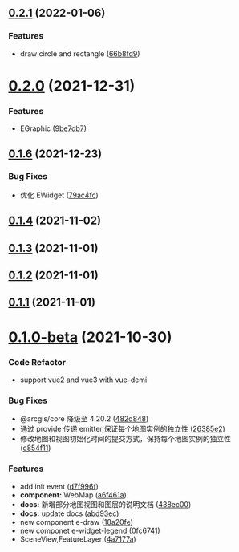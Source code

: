 ## [0.2.1](https://github.com/SoulLyoko/vue-arcgis-api/compare/v0.2.0...v0.2.1) (2022-01-06)


### Features

* draw circle and rectangle ([66b8fd9](https://github.com/SoulLyoko/vue-arcgis-api/commit/66b8fd964e6ddc54a54631da3de0e48b689a0cd9))



# [0.2.0](https://github.com/SoulLyoko/vue-arcgis-api/compare/v0.1.6...v0.2.0) (2021-12-31)

### Features

- EGraphic ([9be7db7](https://github.com/SoulLyoko/vue-arcgis-api/commit/9be7db7e06bb146b5553822bf4a4d5a4dbb85b62))

## [0.1.6](https://github.com/SoulLyoko/vue-arcgis-api/compare/v0.1.4...v0.1.6) (2021-12-23)

### Bug Fixes

- 优化 EWidget ([79ac4fc](https://github.com/SoulLyoko/vue-arcgis-api/commit/79ac4fc46cb9960b2f72f7f63e3b95ca7a000cb0))

## [0.1.4](https://github.com/SoulLyoko/vue-arcgis-api/compare/v0.1.3...v0.1.4) (2021-11-02)

## [0.1.3](https://github.com/SoulLyoko/vue-arcgis-api/compare/v0.1.2...v0.1.3) (2021-11-01)

## [0.1.2](https://github.com/SoulLyoko/vue-arcgis-api/compare/v0.1.1...v0.1.2) (2021-11-01)

## [0.1.1](https://github.com/SoulLyoko/vue-arcgis-api/compare/v0.1.0-beta...v0.1.1) (2021-11-01)

# [0.1.0-beta](https://github.com/SoulLyoko/vue-arcgis-api/compare/4a7177afef4167318d77560efe015990c5074e34...v0.1.0-beta) (2021-10-30)

### Code Refactor
- support vue2 and vue3 with vue-demi

### Bug Fixes

- @arcgis/core 降级至 4.20.2 ([482d848](https://github.com/SoulLyoko/vue-arcgis-api/commit/482d848a2ce7028554ea87ca5c67a4d9813cc12f))
- 通过 provide 传递 emitter,保证每个地图实例的独立性 ([26385e2](https://github.com/SoulLyoko/vue-arcgis-api/commit/26385e25951fa3d24436b6c7fac6a3a6e8e4616e))
- 修改地图和视图初始化时间的提交方式，保持每个地图实例的独立性 ([c854f11](https://github.com/SoulLyoko/vue-arcgis-api/commit/c854f11675ceeeaa6642680973800e6641b9b0c2))

### Features

- add init event ([d7f996f](https://github.com/SoulLyoko/vue-arcgis-api/commit/d7f996fb5e873d6813a0fcb9b546af8031eb9181))
- **component:** WebMap ([a6f461a](https://github.com/SoulLyoko/vue-arcgis-api/commit/a6f461a29457efbf4e109b6da7d388982ce6afb5))
- **docs:** 新增部分地图视图和图层的说明文档 ([438ec00](https://github.com/SoulLyoko/vue-arcgis-api/commit/438ec00d64f548ff0469c1d09143928ef03b39df))
- **docs:** update docs ([abd93ec](https://github.com/SoulLyoko/vue-arcgis-api/commit/abd93ecea6c66bdb8ba0568ebd58ef8d95d65ec7))
- new component e-draw ([18a20fe](https://github.com/SoulLyoko/vue-arcgis-api/commit/18a20fe2555044a385e05dc589103eb31a5a17fc))
- new componet e-widget-legend ([0fc6741](https://github.com/SoulLyoko/vue-arcgis-api/commit/0fc67416bda9f36cc2e0b188000cffd2a206f890))
- SceneView,FeatureLayer ([4a7177a](https://github.com/SoulLyoko/vue-arcgis-api/commit/4a7177afef4167318d77560efe015990c5074e34))
